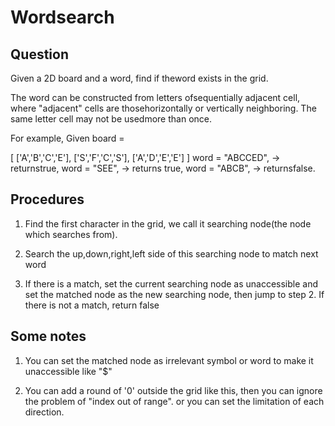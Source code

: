 # Wordsearch

## Question
Given a 2D board and a word, find if theword exists in the grid.
 
The word can be constructed from letters ofsequentially adjacent cell, where "adjacent" cells are thosehorizontally or vertically neighboring. The same letter cell may not be usedmore than once.
 
For example,
Given board =
 
[
 ['A','B','C','E'],
 ['S','F','C','S'],
 ['A','D','E','E']
]
word = "ABCCED", -> returnstrue,
word = "SEE", -> returns true,
word = "ABCB", -> returnsfalse.

## Procedures
 1. Find the first character in the grid, we call it searching node(the node which searches from).
 
 2. Search the up,down,right,left side of this searching node to match next word
 
 3. If there is a match, set the current searching node as unaccessible and set the matched node as the new searching node, then jump to step 2.
    If there is not a match, return false
    
 ## Some notes
 1. You can set the matched node as irrelevant symbol or word to make it unaccessible like "$"
 
 2. You can add a round of '0' outside the grid like this, then you can ignore the problem of "index out of range". or you can set the limitation of each direction.


                       
    
  

